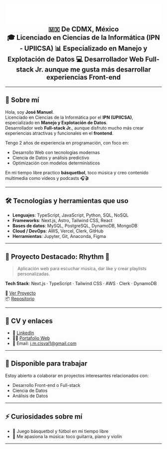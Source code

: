 <h2 align="center">
  <img src="name.svg" alt="José Manuel" width="640"/>
  <br>
  🇲🇽 De CDMX, México
  <br>
  🎓 Licenciado en Ciencias de la Informática (IPN - UPIICSA) 
  📊 Especializado en Manejo y Explotación de Datos  
  💻 Desarrollador Web <b>Full-stack Jr.</b> aunque me gusta más desarrollar experiencias <b>Front-end</b>  
</h2>

---

## 👋 Sobre mí

Hola, soy **José Manuel**.  
Licenciado en Ciencias de la Informática por el **IPN (UPIICSA)**, especializado en **Manejo y Explotación de Datos**.  
Desarrollador web **Full-stack Jr.**, aunque disfruto mucho más crear experiencias atractivas y funcionales en el **frontend**.

Tengo 2 años de experiencia en programación, con foco en:
- Desarrollo Web con tecnologías modernas
- Ciencia de Datos y análisis predictivo
- Optimización con modelos determinísticos

En mi tiempo libre practico **básquetbol**, toco música y creo contenido multimedia como videos y podcasts 🎧🎬

---

## 🛠 Tecnologías y herramientas que uso

- **Lenguajes**: TypeScript, JavaScript, Python, SQL, NoSQL  
- **Frameworks**: Next.js, Astro, Tailwind CSS, React  
- **Bases de datos**: MySQL, PostgreSQL, DynamoDB, MongoDB  
- **Cloud / DevOps**: AWS, Vercel, Clerk, GitHub  
- **Herramientas**: Jupyter, Git, Anaconda, Figma  

---

## 🚀 Proyecto Destacado: Rhythm 🎵

> Aplicación web para escuchar música, dar like y crear playlists personalizadas.

**Tech Stack**: Next.js · TypeScript · Tailwind CSS · AWS · Clerk · DynamoDB

🔗 [Ver Proyecto](https://rhythm-rho.vercel.app)  
📦 [Repositorio](https://github.com/Lstrappare/rhythm)

---

## 📄 CV y enlaces

<!-- - 📄 [Currículum](https://example.com/cv.pdf) -->
- 💼 [LinkedIn](https://www.linkedin.com/in/josé-manuel-cisneros-valero-1b7a3b258/)
- 🧑‍💻 [Portafolio Web](https://portafoliojocis.netlify.app)
- 📨 Email: [j.m.cisval1@gmail.com](mailto:j.m.cisval1@gmail.com)

---

## 🤝 Disponible para trabajar

Estoy abierto a colaborar en proyectos interesantes relacionados con:
- Desarrollo Front-end o Full-stack
- Ciencia de Datos
- Análisis de Datos

---

## ⚡ Curiosidades sobre mí

- 🏀 Juego básquetbol y fútbol en mi tiempo libre  
- 🎸 Me apasiona la música: toco guitarra, piano y violín  

---
